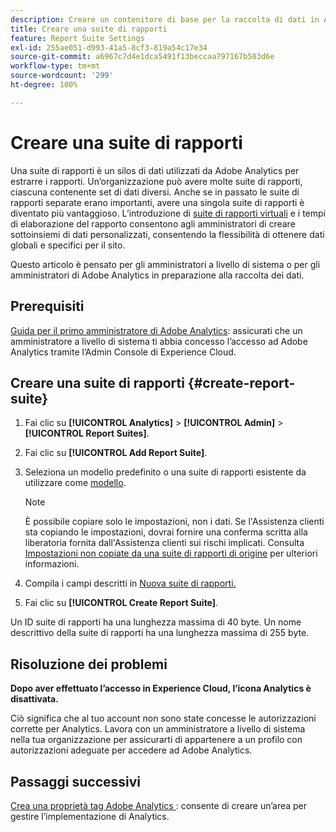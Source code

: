 ```yaml
---
description: Creare un contenitore di base per la raccolta di dati in Adobe Analytics
title: Creare una suite di rapporti
feature: Report Suite Settings
exl-id: 255ae051-d993-41a5-8cf3-819a54c17e34
source-git-commit: a6967c7d4e1dca5491f13beccaa797167b503d6e
workflow-type: tm+mt
source-wordcount: '299'
ht-degree: 100%

---
```


# Creare una suite di rapporti

Una suite di rapporti è un silos di dati utilizzati da Adobe Analytics per estrarre i rapporti. Un’organizzazione può avere molte suite di rapporti, ciascuna contenente set di dati diversi. Anche se in passato le suite di rapporti separate erano importanti, avere una singola suite di rapporti è diventato più vantaggioso. L’introduzione di [suite di rapporti virtuali](/help/components/vrs/vrs-about.md#virtual-report-suites) e i tempi di elaborazione del rapporto consentono agli amministratori di creare sottoinsiemi di dati personalizzati, consentendo la flessibilità di ottenere dati globali e specifici per il sito.

Questo articolo è pensato per gli amministratori a livello di sistema o per gli amministratori di Adobe Analytics in preparazione alla raccolta dei dati.

## Prerequisiti

[Guida per il primo amministratore di Adobe Analytics](/help/admin/admin-console/first-admin-guide.md): assicurati che un amministratore a livello di sistema ti abbia concesso l’accesso ad Adobe Analytics tramite l’Admin Console di Experience Cloud.

## Creare una suite di rapporti {#create-report-suite}

1. Fai clic su **[!UICONTROL Analytics]** > **[!UICONTROL Admin]** > **[!UICONTROL Report Suites]**.
1. Fai clic su **[!UICONTROL Add Report Suite]**.
1. Seleziona un modello predefinito o una suite di rapporti esistente da utilizzare come [modello](/help/admin/tools/manage-rs/rs-templates/report-suite-templates.md).

   >[!NOTE]
   >
   >È possibile copiare solo le impostazioni, non i dati. Se l&#39;Assistenza clienti sta copiando le impostazioni, dovrai fornire una conferma scritta alla liberatoria fornita dall&#39;Assistenza clienti sui rischi implicati. Consulta [Impostazioni non copiate da una suite di rapporti di origine](/help/admin/tools/manage-rs/new-rs/settings-not-copied-from-rs.md) per ulteriori informazioni.

1. Compila i campi descritti in [Nuova suite di rapporti.](/help/admin/tools/manage-rs/new-rs/new-report-suite.md)
1. Fai clic su **[!UICONTROL Create Report Suite]**.

Un ID suite di rapporti ha una lunghezza massima di 40 byte. Un nome descrittivo della suite di rapporti ha una lunghezza massima di 255 byte.

## Risoluzione dei problemi

**Dopo aver effettuato l’accesso in Experience Cloud, l’icona Analytics è disattivata.**

Ciò significa che al tuo account non sono state concesse le autorizzazioni corrette per Analytics. Lavora con un amministratore a livello di sistema nella tua organizzazione per assicurarti di appartenere a un profilo con autorizzazioni adeguate per accedere ad Adobe Analytics.

## Passaggi successivi

[Crea una proprietà tag Adobe Analytics ](/help/implement/launch/create-analytics-property.md): consente di creare un’area per gestire l’implementazione di Analytics.
